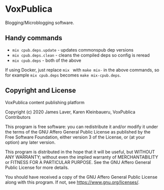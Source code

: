 # VoxPublica

Blogging/Microblogging software.

## Handy commands

* `mix cpub.deps.update` - updates commonspub dep versions
* `mix cpub.deps.clean` - cleans the compiled deps so config is reread
* `mix cpub.deps` - both of the above

If using Docker, just replace `mix ` with `make mix-` in the above commands, so for example `mix cpub.deps` becomes `make mix-cpub.deps`.

## Copyright and License

VoxPublica content publishing platform

Copyright (c) 2020 James Laver, Karen Kleinbaueru, VoxPublica Contributors

This program is free software: you can redistribute it and/or modify
it under the terms of the GNU Affero General Public License as
published by the Free Software Foundation, either version 3 of the
License, or (at your option) any later version.

This program is distributed in the hope that it will be useful, but
WITHOUT ANY WARRANTY; without even the implied warranty of
MERCHANTABILITY or FITNESS FOR A PARTICULAR PURPOSE.  See the GNU
Affero General Public License for more details.

You should have received a copy of the GNU Affero General Public
License along with this program.  If not, see <https://www.gnu.org/licenses/>.
